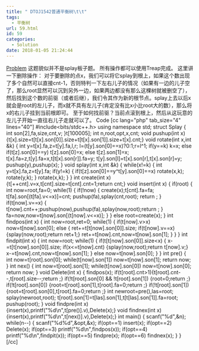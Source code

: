 ```yaml
---
title: " DTOJ1542普通平衡树\t\t"
tags:
  - 平衡树
url: 59.html
id: 59
categories:
  - Solution
date: 2018-01-05 21:24:44
---
```


[Problem](http://59.61.75.5:8018/problem.php?id=1542) 这题貌似并不是splay板子题。 所有操作都可以使用Treap完成。 这里讲一下删除操作： 对于要删除的点x，我们可以将它splay到根上，如果这个数出现了多个自然可以直接cnt-1，否则特判一下左右儿子的情况（如果有一边的儿子空了，那么root显然可以沉到另外一边，如果两边都没有那么这棵树就被删空了），然后找到这个数的前驱（或者后继），我们令其作为新的根节点。splay上去以后x就会是root的左儿子，而x就不具有左儿子(肯定没有比x小比root大的数），那么将x的右儿子挂到当前根即可。 至于如何找前驱？当前点滚到根上，然后从这玩意的左儿子开始一直往右儿子走就可以了。 Code \[cc lang="php" tab_size="4" lines="40"\] #include<bits/stdc++.h> using namespace std; struct Splay { int son\[2\],fa,size,cnt,v; }t\[100005\]; int n,root,opt,x,cnt; void pushup(int x){t\[x\].size=t\[t\[x\].son\[0\]\].size+t\[t\[x\].son\[1\]\].size+t\[x\].cnt;} void rotate(int x,int &k) { int y=t\[x\].fa,z=t\[y\].fa,l,r; l=(t\[y\].son\[0\]==x)?0:1;r=l^1; if(y==k) k=x; else if(t\[z\].son\[0\]==y) t\[z\].son\[0\]=x; else t\[z\].son\[1\]=x; t\[x\].fa=z,t\[y\].fa=x,t\[t\[x\].son\[r\]\].fa=y; t\[y\].son\[l\]=t\[x\].son\[r\],t\[x\].son\[r\]=y; pushup(y),pushup(x); } void splay(int x,int &k) { while(x!=k) { int y=t\[x\].fa,z=t\[y\].fa; if(y!=k) { if(t\[z\].son\[0\]==y^t\[y\].son\[0\]==x) rotate(x,k); rotate(y,k); } rotate(x,k); } } int create(int x){t\[++cnt\].v=x,t\[cnt\].size=t\[cnt\].cnt=1;return cnt;} void insert(int x) { if(root) { int now=root,fa=0; while(1) { if(!now) { create(x);t\[cnt\].fa=fa; t\[fa\].son\[(t\[fa\].v<=x)\]=cnt; pushup(fa),splay(cnt,root); return ; } if(t\[now\].v==x) { t\[now\].cnt++;pushup(now),pushup(fa),splay(now,root);return ; } fa=now,now=t\[now\].son\[(t\[now\].v<=x)\]; } } else root=create(x); } int findpos(int x) { int now=root,ret=0; while(1) { if(t\[now\].v>x) now=t\[now\].son\[0\]; else { ret+=t\[t\[now\].son\[0\]\].size; if(t\[now\].v==x) {splay(now,root);return ret+1;} ret+=t\[now\].cnt,now=t\[now\].son\[1\]; } } } int findpit(int x) { int now=root; while(1) { if(t\[t\[now\].son\[0\]\].size<x) { x-=t\[t\[now\].son\[0\]\].size; if(x<=t\[now\].cnt) {splay(now,root);return t\[now\].v;} x-=t\[now\].cnt,now=t\[now\].son\[1\]; } else now=t\[now\].son\[0\]; } } int pre() { int now=t\[root\].son\[0\]; while(t\[now\].son\[1\]) now=t\[now\].son\[1\]; return now; } int nex() { int now=t\[root\].son\[1\]; while(t\[now\].son\[0\]) now=t\[now\].son\[0\]; return now; } void Delete(int x) { findpos(x); if(t\[root\].cnt>1){t\[root\].cnt--,t\[root\].size--;return ;} if(!t\[root\].son\[0\] && !t\[root\].son\[1\]) {root=0;return ;} if(!t\[root\].son\[0\]) {root=t\[root\].son\[1\],t\[root\].fa=0;return ;} if(!t\[root\].son\[1\]) {root=t\[root\].son\[0\],t\[root\].fa=0;return ;} int newroot=pre(),las=root; splay(newroot,root); t\[root\].son\[1\]=t\[las\].son\[1\],t\[t\[las\].son\[1\]\].fa=root; pushup(root); } void findpre(int x){insert(x),printf("%d\\n",t\[pre()\].v),Delete(x);} void findnex(int x){insert(x),printf("%d\\n",t\[nex()\].v),Delete(x);} int main() { scanf("%d",&n); while(n--) { scanf("%d%d",&opt,&x); if(opt==1) insert(x); if(opt==2) Delete(x); if(opt==3) printf("%d\\n",findpos(x)); if(opt==4) printf("%d\\n",findpit(x)); if(opt==5) findpre(x); if(opt==6) findnex(x); } } \[/cc\]